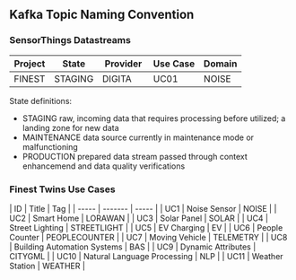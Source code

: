 ## Kafka Topic Naming Convention

### SensorThings Datastreams

| Project | State | Provider | Use Case | Domain |
| -------- | -------- | -------- | ---- | -------- |
| FINEST | STAGING | DIGITA | UC01 | NOISE |

State definitions:
- STAGING raw, incoming data that requires processing before utilized; a landing zone for new data
- MAINTENANCE data source currently in maintenance mode or malfunctioning
- PRODUCTION prepared data stream passed through context enhancemend and data quality verifications

### Finest Twins Use Cases

| ID | Title | Tag |
| ----- | ------- | ----- |
| UC1 | Noise Sensor | NOISE |
| UC2 | Smart Home | LORAWAN |
| UC3 | Solar Panel | SOLAR |
| UC4 | Street Lighting | STREETLIGHT |
| UC5 | EV Charging | EV |
| UC6 | People Counter | PEOPLECOUNTER |
| UC7 | Moving Vehicle | TELEMETRY |
| UC8 | Building Automation Systems | BAS |
| UC9 | Dynamic Attributes | CITYGML |
| UC10 | Natural Language Processing | NLP |
| UC11 | Weather Station | WEATHER |
